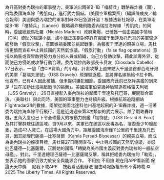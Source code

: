 為升高對委內瑞拉的軍事壓力，美軍派出兩架B-1B「槍騎兵」戰略轟炸機（圖），飛臨委國海岸線「秀肌肉」，進行武力恫嚇。（美國空軍檔案照）〔編譯陳成良／綜合報導〕美國與委內瑞拉的軍事對峙28日急遽升溫！根據法新社報導，在美軍兩架B-1B 「槍騎兵」（Lancer）戰略轟炸機飛臨委內瑞拉海岸線「秀肌肉」的同時，委國總統馬杜羅（Nicolás Maduro）政府驚爆，已破獲一個由美國中情局（CIA）資助的陰謀小組，該小組正策劃對停靠在鄰國千里達及托巴哥的美軍驅逐艦發動「假旗攻擊」，意圖嫁禍委國並挑起戰爭。為報復千里達的親美立場，馬杜洛更憤而宣布中止與該國的天然氣協議。「假旗行動」（false flag operations）意指以偽裝或假冒敵對勢力身分的人員或組織，向己方發動攻擊，藉此誤導外界，從而使己方侵略或攻擊行動合理。委內瑞拉內政部長卡貝友（Diosdado Cabello）27日表示，一個「由CIA資助」的小組，計畫攻擊上週末駛入千里達首都西班牙港的美軍「葛瑞夫里號」（USS Gravely）飛彈驅逐艦，並將罪名嫁禍給卡拉卡斯。他宣布，已有4人因此被捕，但未提供嫌犯細節。委國政府此前已怒斥美艦的到來是「旨在加勒比海挑起戰爭的挑釁」。美國海軍伯克級神盾驅逐艦格雷夫利號（USS Gravely），26日直接駛入委內瑞拉的鄰國千里達及托巴哥，展開聯合軍演。（美聯社）與此同時，美國的軍事壓力也持續升級。根據航班追蹤網站Flightradar24的數據，兩架從美國北達科他州基地起飛的B-1B轟炸機，週一沿著委內瑞拉海岸線平行飛行，這是近幾週來第3次類似的武力展示。除了戰略轟炸機，五角大廈也已下令全球最大的核動力航艦「福特號」（USS Gerald R. Ford）及其打擊群駛往該區域。自9月以來，美軍已在該區以反毒為名，摧毀至少10艘船隻，造成43人死亡。在這場大國角力中，距離委國海岸僅11公里的千里達及托巴哥，因其總理巴薩德—比塞薩爾（Kamla Persad-Bissessar）的親美立場，而成為委內瑞拉的報復目標。馬杜羅27日晚間宣布，中止與該國的天然氣協議，並怒批巴薩德—比塞薩爾，正將她的國家「轉變為美帝國主義反對委內瑞拉的一艘航空母艦」。對此，千里達總理巴薩德—比塞薩爾反擊，稱其拒絕委內瑞拉的「勒索」，並表示她的國家仍致力於安全與能源合作。
    不用抽 不用搶 現在用APP看新聞 保證天天中獎　
    點我下載APP　
    按我看活動辦法
自由時報版權所有不得轉載 © 2025 The Liberty Times. All Rights Reserved.